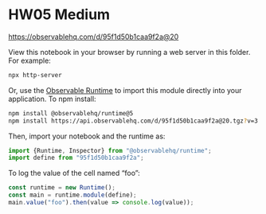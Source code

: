 # HW05 Medium

https://observablehq.com/d/95f1d50b1caa9f2a@20

View this notebook in your browser by running a web server in this folder. For
example:

~~~sh
npx http-server
~~~

Or, use the [Observable Runtime](https://github.com/observablehq/runtime) to
import this module directly into your application. To npm install:

~~~sh
npm install @observablehq/runtime@5
npm install https://api.observablehq.com/d/95f1d50b1caa9f2a@20.tgz?v=3
~~~

Then, import your notebook and the runtime as:

~~~js
import {Runtime, Inspector} from "@observablehq/runtime";
import define from "95f1d50b1caa9f2a";
~~~

To log the value of the cell named “foo”:

~~~js
const runtime = new Runtime();
const main = runtime.module(define);
main.value("foo").then(value => console.log(value));
~~~
